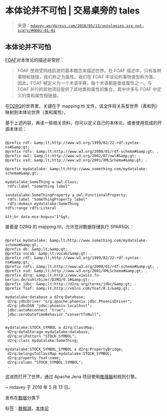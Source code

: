 <!--yml

分类：未分类

日期：2024-05-18 05:32:12

-->

# 本体论并不可怕 | 交易桌旁的 tales

> 来源：[`mdavey.wordpress.com/2016/05/13/ontologies-are-not-scary/#0001-01-01`](https://mdavey.wordpress.com/2016/05/13/ontologies-are-not-scary/#0001-01-01)

## 本体论并不可怕

[FOAF](http://xmlns.com/foaf/spec/)对本体论的描述非常好：

> FOAF 使用受网络启发的基本概念来描述世界。在 FOAF 描述中，只有各种事物和链接，我们称之为属性。我们在 FOAF 中谈论的事物类型称为类。因此，FOAF 被定义为一个术语字典，每个术语都是类或属性之一。与 FOAF 并行的其他项目提供了其他类和属性的集合，其中许多与 FOAF 中定义的类和属性相链接。

在[D2RQ](http://d2rq.org/d2rq-language)的世界里，关键在于 mapping.ttl 文件，该文件将关系型世界（表和列）映射到本体论世界（类和属性）。

基于上述内容，再读一些相关资料，你可以定义自己的本体论，或者使用现成的开源本体论：

```

@prefix rdf: &amp;lt;http://www.w3.org/1999/02/22-rdf-syntax-ns#&amp;gt; .
@prefix rdfs: &amp;lt;http://www.w3.org/2000/01/rdf-schema#&amp;gt; .
@prefix owl: &amp;lt;http://www.w3.org/2002/07/owl#&amp;gt; .
@prefix xsd: &amp;lt;http://www.w3.org/2001/XMLSchema#&amp;gt; .

@prefix mydatalake: &amp;lt;http://www.something.com/mydatalake-schema#&amp;gt; .

mydatalake:SomeThing a owl:Class;
 rdfs:label "Something label"

iondatalake:SomeThingProperty a owl:FunctionalProperty;
 rdfs:label "SomeThingProperty label"
 rdfs:domain mydatalake:SomeThing
rdfs:range rdfs:Literal

&lt;br data-mce-bogus="1"&gt;

```

接着是 D2RQ 的 mapping.ttl，允许您对数据存储执行 SPARSQL：

```

@prefix mydatalake: &amp;lt;http://www.something.com/mydatalake-schema#&amp;gt; .
@prefix db: &amp;lt;&amp;gt; .
@prefix vocab: &amp;lt;vocab/&amp;gt; .
@prefix rdf: &amp;lt;http://www.w3.org/1999/02/22-rdf-syntax-ns#&amp;gt; .
@prefix rdfs: &amp;lt;http://www.w3.org/2000/01/rdf-schema#&amp;gt; .
@prefix xsd: &amp;lt;http://www.w3.org/2001/XMLSchema#&amp;gt; .
@prefix d2rq: &amp;lt;http://www.wiwiss.fu-berlin.de/suhl/bizer/D2RQ/0.1#&amp;gt; .
@prefix jdbc: &amp;lt;http://d2rq.org/terms/jdbc/&amp;gt; .
@prefix foaf: &amp;lt;http://xmlns.com/foaf/0.1/&amp;gt; .

mydatalake:database a d2rq:Database;
 d2rq:jdbcDriver "org.apache.phoenix.jdbc.PhoenixDriver";
 d2rq:jdbcDSN "jdbc:phoenix:localhost";
 jdbc:autoReconnect "true";
 jdbc:zeroDateTimeBehavior "convertToNull";
 .

mydatalake:STOCK_SYMBOL a d2rq:ClassMap;
 d2rq:dataStorage mydatalake:database;
 d2rq:uriPattern "STOCK_SYMBOL";
 d2rq:class mydatalake:SomeThing;
 .
mydatalake:STOCK_SYMBOL_SYMBOL a d2rq:PropertyBridge;
 d2rq:belongsToClassMap mydatalake:STOCK_SYMBOL;
 d2rq:property foaf:name;
 d2rq:column "STOCK_SYMBOL.SYMBOL";
 .

```

这进而打开了世界，通过 Apache Jena 项目使用[推理器](https://jena.apache.org/documentation/inference/)和规则引擎。

~ mdavey 于 2016 年 5 月 13 日。

发布在[数据](https://mdavey.wordpress.com/category/data/)分类下

标签：[数据湖](https://mdavey.wordpress.com/tag/datalake/)，[本体论](https://mdavey.wordpress.com/tag/ontology/)
